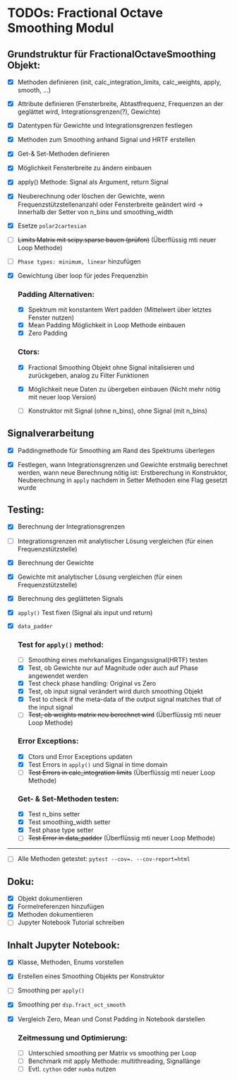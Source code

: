 # TODOs: Fractional Octave Smoothing Modul

## Grundstruktur für FractionalOctaveSmoothing Objekt:
* [x] Methoden definieren (init, calc_integration_limits, calc_weights, apply, 
    smooth, ...)
* [x] Attribute definieren (Fensterbreite, Abtastfrequenz, Frequenzen an der geglättet wird, Integrationsgrenzen(?), Gewichte)
* [x] Datentypen für Gewichte und Integrationsgrenzen festlegen
* [x] Methoden zum Smoothing anhand Signal und HRTF erstellen
* [x] Get-& Set-Methoden definieren
* [x] Möglichkeit Fensterbreite zu ändern einbauen
* [x] apply() Methode: Signal als Argument, return Signal
* [x] Neuberechnung oder löschen der Gewichte, wenn Frequenzstützstellenanzahl oder Fensterbreite geändert wird -> Innerhalb der Setter von n_bins und smoothing_width
* [x] Esetze `polar2cartesian`
* [ ] ~~Limits Matrix mit scipy.sparse bauen (prüfen)~~ (Überflüssig mti neuer Loop Methode)
* [ ] `Phase types: minimum, linear` hinzufügen
* [x] Gewichtung über loop für jedes Frequenzbin

    ### Padding Alternativen:
    * [x] Spektrum mit konstantem Wert padden (Mittelwert über letztes Fenster nutzen)
    * [x] Mean Padding Möglichkeit in Loop Methode einbauen
    * [x] Zero Padding
    ### Ctors:
    * [x] Fractional Smoothing Objekt ohne Signal initalisieren und zurückgeben, analog zu Filter Funktionen
    * [x] Möglichkeit neue Daten zu übergeben einbauen (Nicht mehr nötig mit neuer loop Version)
    * [ ] Konstruktor mit Signal (ohne n_bins), ohne Signal (mit n_bins)



## Signalverarbeitung
* [x] Paddingmethode für Smoothing am Rand des Spektrums überlegen
* [x] Festlegen, wann Integrationsgrenzen und Gewichte erstmalig berechnet werden, wann neue Berechnung nötig ist: Erstberechung in Konstruktor, Neuberechnung in `apply` nachdem in Setter Methoden eine Flag gesetzt wurde


## Testing:
* [x] Berechnung der Integrationsgrenzen 
* [ ] Integrationsgrenzen mit analytischer Lösung vergleichen (für einen Frequenzstützstelle)
* [x] Berechnung der Gewichte
* [x] Gewichte mit analytischer Lösung vergleichen (für einen Frequenzstützstelle)
* [x] Berechnung des geglätteten Signals
* [x] `apply()` Test fixen (Signal als input und return)
* [x] `data_padder` 

    ### Test for `apply()` method:
    * [ ] Smoothing eines mehrkanaliges Eingangssignal(HRTF) testen
    * [x] Test, ob Gewichte nur auf Magnitude oder auch auf Phase angewendet werden
    * [x] Test check phase handling: Original vs Zero
    * [x] Test, ob input signal verändert wird durch smoothing Objekt
    * [x] Test to check if the meta-data of the output signal matches that of the input signal
    * [ ] ~~Test, ob weights matrix neu berechnet wird~~ (Überflüssig mti neuer Loop Methode)
    ### Error Exceptions:
    * [x] Ctors und Error Exceptions updaten
    * [x] Test Errors in `apply()` und Signal in time domain
    * [ ] ~~Test Errors in calc_integration limits~~ (Überflüssig mti neuer Loop Methode)

    ### Get- & Set-Methoden testen:
    * [x] Test n_bins setter
    * [x] Test smoothing_width setter
    * [x] Test phase type setter
    * [ ] ~~Test Error in data_padder~~ (Überflüssig mti neuer Loop Methode)
---
* [ ] Alle Methoden getestet: ```pytest --cov=. --cov-report=html```

## Doku:
* [x] Objekt dokumentieren
* [x] Formelreferenzen hinzufügen
* [x] Methoden dokumentieren
* [ ] Jupyter Notebook Tutorial schreiben

## Inhalt Jupyter Notebook:
* [x] Klasse, Methoden, Enums vorstellen
* [x] Erstellen eines Smoothing Objekts per Konstruktor
* [ ] Smoothing per `apply()`
* [x] Smoothing per `dsp.fract_oct_smooth`
* [x] Vergleich Zero, Mean und Const Padding in Notebook darstellen

    ### Zeitmessung und Optimierung:
    * [ ] Unterschied smoothing per Matrix vs smoothing per Loop
    * [ ] Benchmark mit apply Methode: multithreading, Signallänge
    * [ ] Evtl. `cython` oder `numba` nutzen
